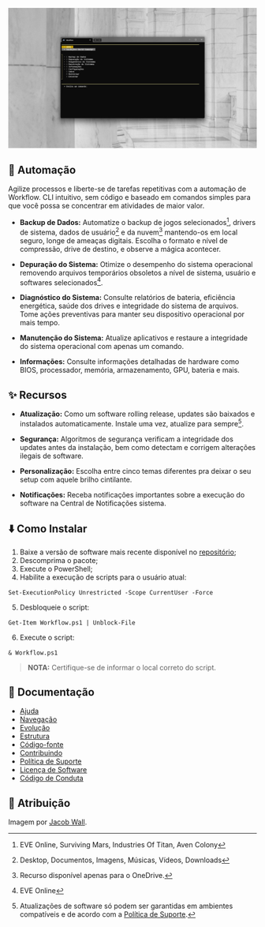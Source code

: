 ![](https://github.com/2uj1m28ohz/workflow/blob/main/Screenshot.png)

## :mechanical_arm: Automação
Agilize processos e liberte-se de tarefas repetitivas com a automação de Workflow. CLI intuitivo, sem código e baseado em comandos simples para que você possa se concentrar em atividades de maior valor.

- **Backup de Dados:** Automatize o backup de jogos selecionados[^1], drivers de sistema, dados de usuário[^2] e da nuvem[^3] mantendo-os em local seguro, longe de ameaças digitais. Escolha o formato e nível de compressão, drive de destino, e observe a mágica acontecer.

- **Depuração do Sistema:** Otimize o desempenho do sistema operacional removendo arquivos temporários obsoletos a nível de sistema, usuário e softwares selecionados[^4].

- **Diagnóstico do Sistema:** Consulte relatórios de bateria, eficiência energética, saúde dos drives e integridade do sistema de arquivos. Tome ações preventivas para manter seu dispositivo operacional por mais tempo.

- **Manutenção do Sistema:** Atualize aplicativos e restaure a integridade do sistema operacional com apenas um comando.

- **Informações:** Consulte informações detalhadas de hardware como BIOS, processador, memória, armazenamento, GPU, bateria e mais.

## :sparkles: Recursos
- **Atualização:** Como um software rolling release, updates são baixados e instalados automaticamente. Instale uma vez, atualize para sempre[^5].

- **Segurança:** Algoritmos de segurança verificam a integridade dos updates antes da instalação, bem como detectam e corrigem alterações ilegais de software.

- **Personalização:** Escolha entre cinco temas diferentes pra deixar o seu setup com aquele brilho cintilante.

- **Notificações:** Receba notificações importantes sobre a execução do software na Central de Notificações sistema.

## :arrow_down: Como Instalar
1. Baixe a versão de software mais recente disponível no [repositório](https://github.com/2uj1m28ohz/workflow/releases);
2. Descomprima o pacote;
3. Execute o PowerShell;
4. Habilite a execução de scripts para o usuário atual:
```
Set-ExecutionPolicy Unrestricted -Scope CurrentUser -Force
```
5. Desbloqueie o script:
```
Get-Item Workflow.ps1 | Unblock-File
```
6. Execute o script:
```
& Workflow.ps1
```
> **NOTA:** Certifique-se de informar o local correto do script.

## :notebook_with_decorative_cover: Documentação
- [Ajuda](https://github.com/2uj1m28ohz/workflow/blob/main/HELP.md)
- [Navegação](https://github.com/2uj1m28ohz/workflow/blob/main/Navigation.md)
- [Evolução](https://github.com/2uj1m28ohz/workflow/blob/main/Evolution.md)
- [Estrutura](https://github.com/2uj1m28ohz/workflow/blob/main/Structure.md)
- [Código-fonte](https://github.com/2uj1m28ohz/workflow/blob/main/SourceCode.md)
- [Contribuindo](https://github.com/2uj1m28ohz/workflow/blob/main/CONTRIBUTING.md)
- [Política de Suporte](https://github.com/2uj1m28ohz/workflow/blob/main/SUPPORT.md)
- [Licença de Software](https://github.com/2uj1m28ohz/workflow/blob/main/LICENSE)
- [Código de Conduta](https://github.com/2uj1m28ohz/workflow/blob/main/CODE_OF_CONDUCT.md)

## :clap: Atribuição
Imagem por [Jacob Wall](https://unsplash.com/pt-br/fotografias/J35x4qL0mS0).

[^1]:EVE Online, Surviving Mars, Industries Of Titan, Aven Colony
[^2]:Desktop, Documentos, Imagens, Músicas, Vídeos, Downloads
[^3]:Recurso disponível apenas para o OneDrive.
[^4]:EVE Online
[^5]:Atualizações de software só podem ser garantidas em ambientes compatíveis e de acordo com a [Política de Suporte](https://github.com/2uj1m28ohz/workflow/blob/main/SUPPORT.md).
